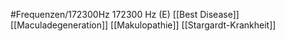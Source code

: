 #Frequenzen/172300Hz
172300 Hz (E)
[[Best Disease]]
[[Maculadegeneration]]
[[Makulopathie]]
[[Stargardt-Krankheit]]